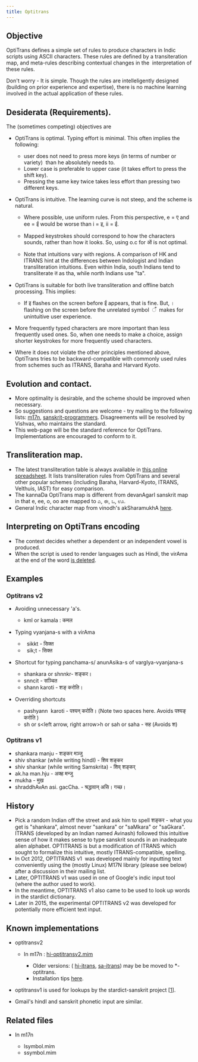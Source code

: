 ```yaml
---
title: Optitrans
---
```


Objective
-------

OptiTrans defines a simple set of rules to produce characters in Indic scripts using ASCII characters. These rules are defined by a transiteration map, and meta-rules describing contextual changes in the  interpretation of these rules.

Don't worry - It is simple. Though the rules are intelleligently designed (building on prior experience and expertise), there is no machine learning involved in the actual application of these rules.  

Desiderata (Requirements).
----------------------------

The (sometimes competing) objectives are  

*   OptiTrans is optimal. Typing effort is minimal. This often implies the following:

    *   user does not need to press more keys (in terms of number or variety)  than he absolutely needs to.
    *   Lower case is preferable to upper case (it takes effort to press the shift key).
    *   Pressing the same key twice takes less effort than pressing two different keys.

*   OptiTrans is intuitive. The learning curve is not steep, and the scheme is natural.

    *   Where possible, use uniform rules. From this perspective, e = ए and ee = ई would be worse than i = इ, ii = ई.  
        
    *   Mapped keystrokes should correspond to how the characters sounds, rather than how it looks. So, using o.c for ऑ is not optimal.  
        
    *   Note that intuitions vary with regions. A comparison of HK and ITRANS hint at the differences between Indologist and Indian transliteration intuitions. Even within India, south Indians tend to transliterate त as tha, while north Indians use "ta".

*   OptiTrans is suitable for both live transliteration and offline batch processing. This implies:

    *   If इ flashes on the screen before ई appears, that is fine. But, । flashing on the screen before the unrelated symbol  ँ  makes for unintuitive user experience.

*   More frequently typed characters are more important than less frequently used ones. So, when one needs to make a choice, assign shorter keystrokes for more frequently used characters.
*   Where it does not violate the other principles mentioned above, OptiTrans tries to be backward-compatible with commonly used rules from schemes such as ITRANS, Baraha and Harvard Kyoto.  
    

Evolution and contact.
----------------------------

*   More optimality is desirable, and the scheme should be improved when necessary.
*   So suggestions and questions are welcome - try mailing to the following lists: [m](https://lists.nongnu.org/mailman/listinfo/m17n-list)[17n](https://lists.nongnu.org/mailman/listinfo/m17n-list), [sanskrit-programmers](http://groups.google.com/group/sanskrit-programmers). Disagreements will be resolved by Vishvas, who maintains the standard.
*   This web-page will be the standard reference for OptiTrans. Implementations are encouraged to conform to it.

Transliteration map.
---------------------

*   The latest transliteration table is always available in [this online spreadsheet](https://docs.google.com/spreadsheet/ccc?key=0Al_QBT-hoqqVdHQ1MFZLU0FveUU0SlJRMFJ5MWZPWnc). It lists transliteration rules from OptiTrans and several other popular schemes (including Baraha, Harvard-Kyoto, ITRANS, Velthuis, IAST) for easy comparison.
*   The kannaDa OptiTrans map is different from devanAgarI sanskrit map in that e, ee, o, oo are mapped to ಎ, ಈ, ಒ, ಊ.
*   General Indic character map from vinodh's akSharamukhA [here](http://www.virtualvinodh.com/wp/character-matrix/).

Interpreting on OptiTrans encoding
------------------------------------------
*   The context decides whether a dependent or an independent vowel is produced.
*   When the script is used to render languages such as Hindi, the virAma at the end of the word [is deleted](http://en.wikipedia.org/wiki/Schwa_deletion_in_Indo-Aryan_languages).

Examples
--------------
### Optitrans v2

* Avoiding unnecessary 'a's.

    * kml or kamala : कमल 

* Typing vyanjana-s with a virAma

  *      sikkt - सिक्त
  *      sik;t - सिक्त

* Shortcut for typing panchama-s/ anunAsika-s of vargIya-vyanjana-s

    *   shankara or shnnkr- शङ्कर।
    *   snncit - सञ्चित
    *   shann karoti - शङ् करोति।

* Overriding shortcuts

    *   pashyann  karoti - पश्यन् करोति। (Note two spaces here. Avoids पश्यङ् करोति )
    *   s<Commit key>h or s<left arrow, right arrow>h or sah or saha - सह (Avoids श)

### Optitrans v1

*   shankara manju - शङ्कर मञ्जु
*   shiv shankar (while writing hindI) - शिव शङ्कर
*   shiv shankar (while writing Samskrita) - शिव् शङ्कर्
*   ak.ha man.hju - अक्ह मन्जु
*   mukha - मुख
*   shraddhAvAn asi. gacCha. - श्रद्धावान् असि। गच्छ।

History
-------

*   Pick a random Indian off the street and ask him to spell शङ्कर - what you get is "shankara", almost never "sankara" or "saMkara" or "saGkara". ITRANS (developed by an Indian named Avinash) followed this intuitive sense of how it makes sense to type sanskrit sounds in an inadequate alien alphabet. OPTITRANS is but a modification of ITRANS which sought to formalize this intuitive, mostly ITRANS-compatible, spelling.
*   In Oct 2012, OPTITRANS v1  was developed mainly for inputting text conveniently using the (mostly Linux) M17N library (please see below) after a discussion in their mailing list.
*   Later, OPTITRANS v1 was used in one of Google's indic input tool (where the author used to work).
*   In the meantime, OPTITRANS v1 also came to be used to look up words in the stardict dictionary.
*   Later in 2015, the experimental OPTITRANS v2 was developed for potentially more efficient text input.

Known implementations
---------------------

*   optitransv2

    *   In m17n : [hi-optitransv2.mim](https://github.com/sanskrit-coders/m17n-db/blob/master/MIM/hi-optitransv2.mim)

        *   Older versions: ( [hi-itrans](http://git.savannah.gnu.org/cgit/m17n/m17n-db.git/tree/MIM/hi-itrans.mim), [sa-itrans](http://git.savannah.gnu.org/cgit/m17n/m17n-db.git/tree/MIM/sa-itrans.mim))  may be be moved to *-optitrans.
        *   Installation tips [here](ime.md).

*   optitransv1 is used for lookups by the stardict-sanskrit project \[[1](https://github.com/indic-dict/stardict-sanskrit/issues/71)\].
*   Gmail's hindI and sanskrit phonetic input are similar.

Related files
-------------

*   In m17n

    *   lsymbol.mim
    *   ssymbol.mim